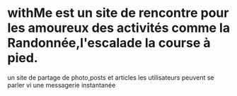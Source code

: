 # withMe est un site de rencontre pour les amoureux des activités comme la Randonnée,l'escalade la course à pied.
un site de partage de photo,posts et articles 
les utilisateurs peuvent se parler vi une messagerie instantanée 
